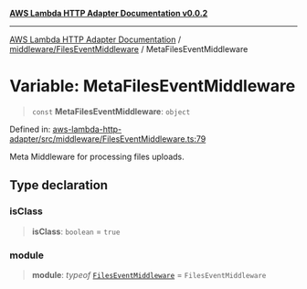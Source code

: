 [**AWS Lambda HTTP Adapter Documentation v0.0.2**](../../../README.md)

***

[AWS Lambda HTTP Adapter Documentation](../../../modules.md) / [middleware/FilesEventMiddleware](../README.md) / MetaFilesEventMiddleware

# Variable: MetaFilesEventMiddleware

> `const` **MetaFilesEventMiddleware**: `object`

Defined in: [aws-lambda-http-adapter/src/middleware/FilesEventMiddleware.ts:79](https://github.com/stonemjs/aws-lambda-http-adapter/blob/266a5c901335674bf07c5995909e8ee8116e2bba/src/middleware/FilesEventMiddleware.ts#L79)

Meta Middleware for processing files uploads.

## Type declaration

### isClass

> **isClass**: `boolean` = `true`

### module

> **module**: *typeof* [`FilesEventMiddleware`](../classes/FilesEventMiddleware.md) = `FilesEventMiddleware`
